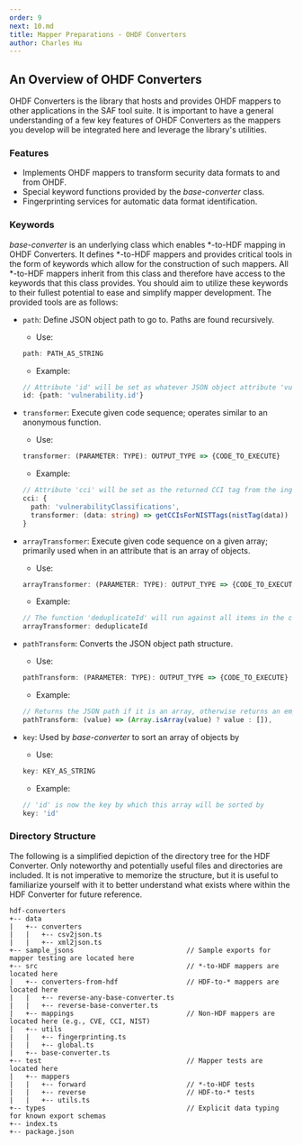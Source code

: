 ```yaml
---
order: 9
next: 10.md
title: Mapper Preparations - OHDF Converters
author: Charles Hu
---
```


## An Overview of OHDF Converters

OHDF Converters is the library that hosts and provides OHDF mappers to other applications in the SAF tool suite. It is important to have a general understanding of a few key features of OHDF Converters as the mappers you develop will be integrated here and leverage the library's utilities.

### Features

- Implements OHDF mappers to transform security data formats to and from OHDF.
- Special keyword functions provided by the <i>base-converter</i> class.
- Fingerprinting services for automatic data format identification.

### Keywords

<i>base-converter</i> is an underlying class which enables \*-to-HDF mapping in OHDF Converters. It defines \*-to-HDF mappers and provides critical tools in the form of keywords which allow for the construction of such mappers. All \*-to-HDF mappers inherit from this class and therefore have access to the keywords that this class provides. You should aim to utilize these keywords to their fullest potential to ease and simplify mapper development. The provided tools are as follows:

- `path`: Define JSON object path to go to. Paths are found recursively.
  - Use:
  ```typescript
  path: PATH_AS_STRING
  ```
  - Example:
  ```typescript
  // Attribute 'id' will be set as whatever JSON object attribute 'vulnerability.id' is
  id: {path: 'vulnerability.id'}
  ```

- `transformer`: Execute given code sequence; operates similar to an anonymous function.
  - Use:
  ```typescript
  transformer: (PARAMETER: TYPE): OUTPUT_TYPE => {CODE_TO_EXECUTE}
  ```
  - Example:
  ```typescript
  // Attribute 'cci' will be set as the returned CCI tag from the ingested 'data' argument
  cci: {
    path: 'vulnerabilityClassifications',
    transformer: (data: string) => getCCIsForNISTTags(nistTag(data))
  }
  ```

- `arrayTransformer`: Execute given code sequence on a given array; primarily used when in an attribute that is an array of objects.
  - Use:
  ```typescript
  arrayTransformer: (PARAMETER: TYPE): OUTPUT_TYPE => {CODE_TO_EXECUTE}
  ```
  - Example:
  ```typescript
  // The function 'deduplicateId' will run against all items in the current array that the 'arrayTransformer' was called inside
  arrayTransformer: deduplicateId
  ```

- `pathTransform`: Converts the JSON object path structure.
  - Use:
  ```typescript
  pathTransform: (PARAMETER: TYPE): OUTPUT_TYPE => {CODE_TO_EXECUTE}
  ```
  - Example:
  ```typescript
  // Returns the JSON path if it is an array, otherwise returns an empty array
  pathTransform: (value) => (Array.isArray(value) ? value : []),
  ```

- `key`: Used by <i>base-converter</i> to sort an array of objects by
  - Use:
  ```typescript
  key: KEY_AS_STRING
  ```
  - Example:
  ```typescript
  // 'id' is now the key by which this array will be sorted by
  key: 'id'
  ```

### Directory Structure

The following is a simplified depiction of the directory tree for the HDF Converter. Only noteworthy and potentially useful files and directories are included. It is not imperative to memorize the structure, but it is useful to familiarize yourself with it to better understand what exists where within the HDF Converter for future reference.

```
hdf-converters
+-- data
|   +-- converters
|   |   +-- csv2json.ts
|   |   +-- xml2json.ts
+-- sample_jsons                            // Sample exports for mapper testing are located here
+-- src                                     // *-to-HDF mappers are located here
|   +-- converters-from-hdf                 // HDF-to-* mappers are located here
|   |   +-- reverse-any-base-converter.ts
|   |   +-- reverse-base-converter.ts
|   +-- mappings                            // Non-HDF mappers are located here (e.g., CVE, CCI, NIST)
|   +-- utils
|   |   +-- fingerprinting.ts
|   |   +-- global.ts
|   +-- base-converter.ts
+-- test                                    // Mapper tests are located here
|   +-- mappers
|   |   +-- forward                         // *-to-HDF tests
|   |   +-- reverse                         // HDF-to-* tests
|   |   +-- utils.ts
+-- types                                   // Explicit data typing for known export schemas
+-- index.ts
+-- package.json
```
